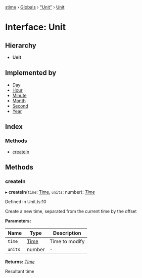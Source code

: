 [stime](../README.md) › [Globals](../globals.md) › ["Unit"](../modules/_unit_.md) › [Unit](_unit_.unit.md)

# Interface: Unit

## Hierarchy

* **Unit**

## Implemented by

* [Day](../classes/_unit_day_.day.md)
* [Hour](../classes/_unit_hour_.hour.md)
* [Minute](../classes/_unit_minute_.minute.md)
* [Month](../classes/_unit_month_.month.md)
* [Second](../classes/_unit_second_.second.md)
* [Year](../classes/_unit_year_.year.md)

## Index

### Methods

* [createIn](_unit_.unit.md#createin)

## Methods

###  createIn

▸ **createIn**(`time`: [Time](../classes/_time_.time.md), `units`: number): *[Time](../classes/_time_.time.md)*

Defined in Unit.ts:10

Create a new time, separated from the current time by the offset

**Parameters:**

Name | Type | Description |
------ | ------ | ------ |
`time` | [Time](../classes/_time_.time.md) | Time to modify |
`units` | number | - |

**Returns:** *[Time](../classes/_time_.time.md)*

Resultant time
